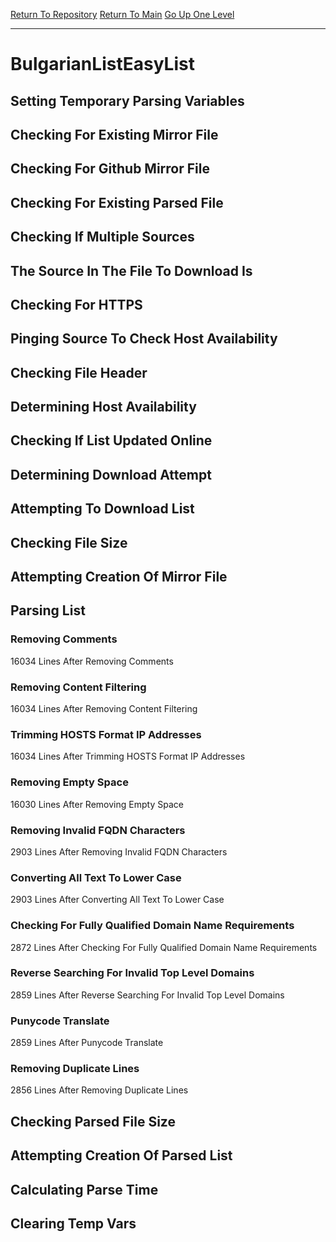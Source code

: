[Return To Repository](https://github.com/bast69/piholeparser/)
[Return To Main](https://github.com/bast69/piholeparser/blob/master/RecentRunLogs/Mainlog.md)
[Go Up One Level](https://github.com/bast69/piholeparser/blob/master/RecentRunLogs/TopLevelScripts/30-Processing-External-Blacklists.md)
____________________________________
# BulgarianListEasyList
## Setting Temporary Parsing Variables
## Checking For Existing Mirror File
## Checking For Github Mirror File
## Checking For Existing Parsed File
## Checking If Multiple Sources
## The Source In The File To Download Is
## Checking For HTTPS
## Pinging Source To Check Host Availability
## Checking File Header
## Determining Host Availability
## Checking If List Updated Online
## Determining Download Attempt
## Attempting To Download List
## Checking File Size
## Attempting Creation Of Mirror File
## Parsing List
### Removing Comments
16034 Lines After Removing Comments
### Removing Content Filtering
16034 Lines After Removing Content Filtering
### Trimming HOSTS Format IP Addresses
16034 Lines After Trimming HOSTS Format IP Addresses
### Removing Empty Space
16030 Lines After Removing Empty Space
### Removing Invalid FQDN Characters
2903 Lines After Removing Invalid FQDN Characters
### Converting All Text To Lower Case
2903 Lines After Converting All Text To Lower Case
### Checking For Fully Qualified Domain Name Requirements
2872 Lines After Checking For Fully Qualified Domain Name Requirements
### Reverse Searching For Invalid Top Level Domains
2859 Lines After Reverse Searching For Invalid Top Level Domains
### Punycode Translate
2859 Lines After Punycode Translate
### Removing Duplicate Lines
2856 Lines After Removing Duplicate Lines
## Checking Parsed File Size
## Attempting Creation Of Parsed List
## Calculating Parse Time
## Clearing Temp Vars
